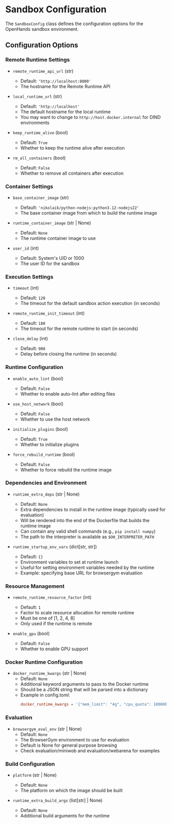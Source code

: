 # Sandbox Configuration

The `SandboxConfig` class defines the configuration options for the OpenHands sandbox environment.

## Configuration Options

### Remote Runtime Settings

- `remote_runtime_api_url` (str)
  - Default: `'http://localhost:8000'`
  - The hostname for the Remote Runtime API

- `local_runtime_url` (str)
  - Default: `'http://localhost'`
  - The default hostname for the local runtime
  - You may want to change to `http://host.docker.internal` for DIND environments

- `keep_runtime_alive` (bool)
  - Default: `True`
  - Whether to keep the runtime alive after execution

- `rm_all_containers` (bool)
  - Default: `False`
  - Whether to remove all containers after execution

### Container Settings

- `base_container_image` (str)
  - Default: `'nikolaik/python-nodejs:python3.12-nodejs22'`
  - The base container image from which to build the runtime image

- `runtime_container_image` (str | None)
  - Default: `None`
  - The runtime container image to use

- `user_id` (int)
  - Default: System's UID or 1000
  - The user ID for the sandbox

### Execution Settings

- `timeout` (int)
  - Default: `120`
  - The timeout for the default sandbox action execution (in seconds)

- `remote_runtime_init_timeout` (int)
  - Default: `180`
  - The timeout for the remote runtime to start (in seconds)

- `close_delay` (int)
  - Default: `900`
  - Delay before closing the runtime (in seconds)

### Runtime Configuration

- `enable_auto_lint` (bool)
  - Default: `False`
  - Whether to enable auto-lint after editing files

- `use_host_network` (bool)
  - Default: `False`
  - Whether to use the host network

- `initialize_plugins` (bool)
  - Default: `True`
  - Whether to initialize plugins

- `force_rebuild_runtime` (bool)
  - Default: `False`
  - Whether to force rebuild the runtime image

### Dependencies and Environment

- `runtime_extra_deps` (str | None)
  - Default: `None`
  - Extra dependencies to install in the runtime image (typically used for evaluation)
  - Will be rendered into the end of the Dockerfile that builds the runtime image
  - Can contain any valid shell commands (e.g., `pip install numpy`)
  - The path to the interpreter is available as `$OH_INTERPRETER_PATH`

- `runtime_startup_env_vars` (dict[str, str])
  - Default: `{}`
  - Environment variables to set at runtime launch
  - Useful for setting environment variables needed by the runtime
  - Example: specifying base URL for browsergym evaluation

### Resource Management

- `remote_runtime_resource_factor` (int)
  - Default: `1`
  - Factor to scale resource allocation for remote runtime
  - Must be one of [1, 2, 4, 8]
  - Only used if the runtime is remote

- `enable_gpu` (bool)
  - Default: `False`
  - Whether to enable GPU support

### Docker Runtime Configuration

- `docker_runtime_kwargs` (str | None)
  - Default: `None`
  - Additional keyword arguments to pass to the Docker runtime
  - Should be a JSON string that will be parsed into a dictionary
  - Example in config.toml:
    ```toml
    docker_runtime_kwargs = '{"mem_limit": "4g", "cpu_quota": 100000}'
    ```

### Evaluation

- `browsergym_eval_env` (str | None)
  - Default: `None`
  - The BrowserGym environment to use for evaluation
  - Default is None for general purpose browsing
  - Check evaluation/miniwob and evaluation/webarena for examples

### Build Configuration

- `platform` (str | None)
  - Default: `None`
  - The platform on which the image should be built

- `runtime_extra_build_args` (list[str] | None)
  - Default: `None`
  - Additional build arguments for the runtime